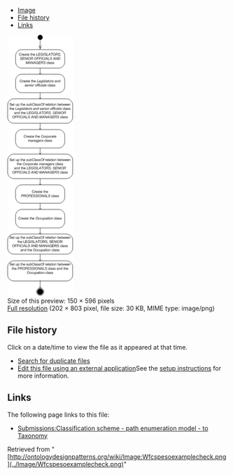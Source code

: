 * [Image](../Image/Wfcspesoexamplecheck.png#file)
* [File history](../Image/Wfcspesoexamplecheck.png#filehistory)
* [Links](../Image/Wfcspesoexamplecheck.png#filelinks)

[![Image:Wfcspesoexamplecheck.png](../images/thumb/b/b3/Wfcspesoexamplecheck.png/150px-Wfcspesoexamplecheck.png)](../images/b/b3/Wfcspesoexamplecheck.png)  
Size of this preview: 150 × 596 pixels  
[Full resolution](../images/b/b3/Wfcspesoexamplecheck.png)‎ (202 × 803 pixel, file size: 30 KB, MIME type: image/png)

## File history

Click on a date/time to view the file as it appeared at that time.



  
* [Search for duplicate files](http://ontologydesignpatterns.org/wiki/Special:FileDuplicateSearch/Wfcspesoexamplecheck.png "Special:FileDuplicateSearch/Wfcspesoexamplecheck.png")
* [Edit this file using an external application](http://ontologydesignpatterns.org/wiki/index.php?title=Image:Wfcspesoexamplecheck.png&action=edit&externaledit=true&mode=file "Image:Wfcspesoexamplecheck.png")See the [setup instructions](http://www.mediawiki.org/wiki/Manual:External_editors "http://www.mediawiki.org/wiki/Manual:External_editors") for more information.

## Links



The following page links to this file:


* [Submissions:Classification scheme - path enumeration model - to Taxonomy](../Submissions/Classification_scheme_-_path_enumeration_model_-_to_Taxonomy "Submissions:Classification scheme - path enumeration model - to Taxonomy")


Retrieved from "[http://ontologydesignpatterns.org/wiki/Image:Wfcspesoexamplecheck.png](../Image/Wfcspesoexamplecheck.png)"